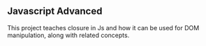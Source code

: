 ## Javascript Advanced
This project teaches closure in Js and how it can be used for DOM manipulation, along with related concepts.